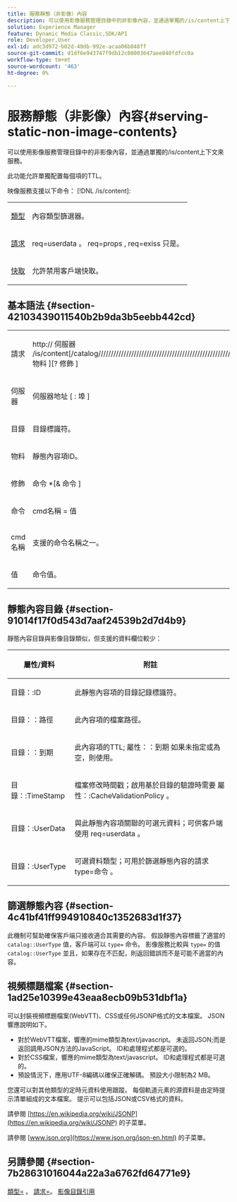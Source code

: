 ```yaml
---
title: 服務靜態（非影像）內容
description: 可以使用影像服務管理目錄中的非影像內容，並通過單獨的/is/content上下文來服務。
solution: Experience Manager
feature: Dynamic Media Classic,SDK/API
role: Developer,User
exl-id: adc3d972-b02d-40db-992e-acaa06b848ff
source-git-commit: d1df6e943747f9db12c08003647aee840fdfcc0a
workflow-type: tm+mt
source-wordcount: '463'
ht-degree: 0%

---
```


# 服務靜態（非影像）內容{#serving-static-non-image-contents}

可以使用影像服務管理目錄中的非影像內容，並通過單獨的/is/content上下文來服務。

此功能允許單獨配置每個項的TTL。

映像服務支援以下命令： [!DNL /is/content]:

<table id="simpletable_8A3AB1D1D20F4B6CBE86767E94735980"> 
 <tr class="strow"> 
  <td class="stentry"> <p> <a href="../../is-api/http-ref/image-serving-api-ref/c-http-protocol-reference/c-command-reference/r-type.md#reference-89094fd1c50c444eb082cd266769cccb" format="dita" scope="local"> 類型 </a> </p> </td> 
  <td class="stentry"> <p>內容類型篩選器。 </p> </td> 
 </tr> 
 <tr class="strow"> 
  <td class="stentry"> <p> <a href="../../is-api/http-ref/image-serving-api-ref/c-http-protocol-reference/c-command-reference/r-req/r-req.md#reference-907cdb4a97034db7ad94695f25552e76" format="dita" scope="local"> 請求 </a> </p> </td> 
  <td class="stentry"> <p> <span class="codeph"> req=userdata </span>。 <span class="codeph"> req=props </span>, <span class="codeph"> req=exiss </span> 只是。 </p> </td> 
 </tr> 
 <tr class="strow"> 
  <td class="stentry"> <p> <a href="../../is-api/http-ref/image-serving-api-ref/c-http-protocol-reference/c-command-reference/r-is-http-cache.md#reference-168189bee4ce4d1189d427891f22be2e" format="dita" scope="local"> 快取 </a> </p> </td> 
  <td class="stentry"> <p>允許禁用客戶端快取。 </p> </td> 
 </tr> 
</table>

## 基本語法 {#section-42103439011540b2b9da3b5eebb442cd}

<table id="simpletable_2F039A5BFA2C4E22B014F42ECBCDA0A2"> 
 <tr class="strow"> 
  <td class="stentry"> <p> <span class="codeph"> <span class="varname"> 請求 </span> </span> </p> </td> 
  <td class="stentry"> <p> <span class="codeph"> <span class="filepath"> http:// <span class="varname"> 伺服器 </span>/is/content[/catalog//////////////////////////////////////////////////////////////////////////////////////////////////////////////////////////////////////////////////////////////////////////////////////////////////////////////////////////////////////////// <span class="varname"> 物料 </span>][? <span class="varname"> 修飾 </span>] </span> </span> </p> </td> 
 </tr> 
 <tr class="strow"> 
  <td class="stentry"> <p> <span class="codeph"> <span class="varname"> 伺服器 </span> </span> </p> </td> 
  <td class="stentry"> <p> <span class="codeph"> <span class="varname"> 伺服器地址 </span>[ : <span class="varname"> 埠 </span>] </span> </p> </td> 
 </tr> 
 <tr class="strow"> 
  <td class="stentry"> <p> <span class="codeph"> <span class="varname"> 目錄 </span> </span> </p> </td> 
  <td class="stentry"> <p>目錄標識符。 </p> </td> 
 </tr> 
 <tr class="strow"> 
  <td class="stentry"> <p> <span class="codeph"> <span class="varname"> 物料 </span> </span> </p> </td> 
  <td class="stentry"> <p>靜態內容項ID。 </p> </td> 
 </tr> 
 <tr class="strow"> 
  <td class="stentry"> <p> <span class="codeph"> <span class="varname"> 修飾 </span> </span> </p> </td> 
  <td class="stentry"> <p> <span class="codeph"> <span class="varname"> 命令 </span>*[&amp; <span class="varname"> 命令 </span>] </span> </p> </td> 
 </tr> 
 <tr class="strow"> 
  <td class="stentry"> <p> <span class="codeph"> <span class="varname"> 命令 </span> </span> </p> </td> 
  <td class="stentry"> <p> <span class="codeph"> <span class="varname"> cmd名稱 </span>= <span class="varname"> 值 </span> </span> </p> </td> 
 </tr> 
 <tr class="strow"> 
  <td class="stentry"> <p> <span class="codeph"> <span class="varname"> cmd名稱 </span> </span> </p> </td> 
  <td class="stentry"> <p>支援的命令名稱之一。 </p> </td> 
 </tr> 
 <tr class="strow"> 
  <td class="stentry"> <p> <span class="codeph"> <span class="varname"> 值 </span> </span> </p> </td> 
  <td class="stentry"> <p>命令值。 </p> </td> 
 </tr> 
</table>

## 靜態內容目錄 {#section-91014f17f0d543d7aaf24539b2d7d4b9}

靜態內容目錄與影像目錄類似，但支援的資料欄位較少：

<table id="table_71A565DF5EC94913AD35CB13B0C7A27D"> 
 <thead> 
  <tr> 
   <th colname="col1" class="entry"> <p>屬性/資料 </p> </th> 
   <th colname="col2" class="entry"> <p>附註 </p> </th> 
  </tr> 
 </thead>
 <tbody> 
  <tr> 
   <td colname="col1"> <p> <span class="codeph"> 目錄：:ID </span> </p> </td> 
   <td colname="col2"> <p>此靜態內容項的目錄記錄標識符。 </p> </td> 
  </tr> 
  <tr> 
   <td colname="col1"> <p> <span class="codeph"> 目錄：：路徑 </span> </p> </td> 
   <td colname="col2"> <p>此內容項的檔案路徑。 </p> </td> 
  </tr> 
  <tr> 
   <td colname="col1"> <p> <span class="codeph"> 目錄：：到期 </span> </p> </td> 
   <td colname="col2"> <p>此內容項的TTL; <span class="codeph"> 屬性：：到期 </span> 如果未指定或為空，則使用。 </p> </td> 
  </tr> 
  <tr> 
   <td colname="col1"> <p> <span class="codeph"> 目錄：:TimeStamp </span> </p> </td> 
   <td colname="col2"> <p>檔案修改時間戳；啟用基於目錄的驗證時需要 <span class="codeph"> 屬性：:CacheValidationPolicy </span>。 </p> </td> 
  </tr> 
  <tr> 
   <td colname="col1"> <p> <span class="codeph"> 目錄：:UserData </span> </p> </td> 
   <td colname="col2"> <p>與此靜態內容項關聯的可選元資料；可供客戶端使用 <span class="codeph"> req=userdata </span>。 </p> </td> 
  </tr> 
  <tr> 
   <td colname="col1"> <p> <span class="codeph"> 目錄：:UserType </span> </p> </td> 
   <td colname="col2"> <p>可選資料類型；可用於篩選靜態內容的請求 <span class="codeph"> type=命令 </span>。 </p> </td> 
  </tr> 
 </tbody> 
</table>

## 篩選靜態內容 {#section-4c41bf41ff994910840c1352683d1f37}

此機制可幫助確保客戶端只接收適合其需要的內容。 假設靜態內容標籤了適當的 `catalog::UserType` 值，客戶端可以 `type=` 命令。 影像服務比較與 `type=` 的值 `catalog::UserType` 並且，如果存在不匹配，則返回錯誤而不是可能不適當的內容。

## 視頻標題檔案 {#section-1ad25e10399e43eaa8ecb09b531dbf1a}

可以封裝視頻標題檔案(WebVTT)、CSS或任何JSONP格式的文本檔案。 JSON響應說明如下。

* 對於WebVTT檔案，響應的mime類型為text/javascript。 未返回JSON;而是返回調用JSON方法的JavaScript。 ID和處理程式都是可選的。
* 對於CSS檔案，響應的mime類型為text/javascript。 ID和處理程式都是可選的。
* 預設情況下，應用UTF-8編碼以確保正確解碼。 預設大小限制為2 MB。

您還可以對其他類型的定時元資料使用跟蹤。 每個軌道元素的源資料是由定時提示清單組成的文本檔案。 提示可以包括JSON或CSV格式的資料。

請參閱 [https://en.wikipedia.org/wiki/JSONP](https://en.wikipedia.org/wiki/JSONP) 的子菜單。

請參閱 [www.json.org](https://www.json.org/json-en.html) 的子菜單。

## 另請參閱 {#section-7b28631016044a22a3a6762fd64771e9}

[類型=](../../is-api/http-ref/image-serving-api-ref/c-http-protocol-reference/c-command-reference/r-type.md#reference-89094fd1c50c444eb082cd266769cccb) 。 [請求=](../../is-api/http-ref/image-serving-api-ref/c-http-protocol-reference/c-command-reference/r-req/r-req.md#reference-907cdb4a97034db7ad94695f25552e76)。 [影像目錄引用](../../is-api/image-serving-api-ref/c-image-catalog-reference/c-image-catalog-reference.md#concept-e23d45ea3abe43119d5144e01c14b0b5)
